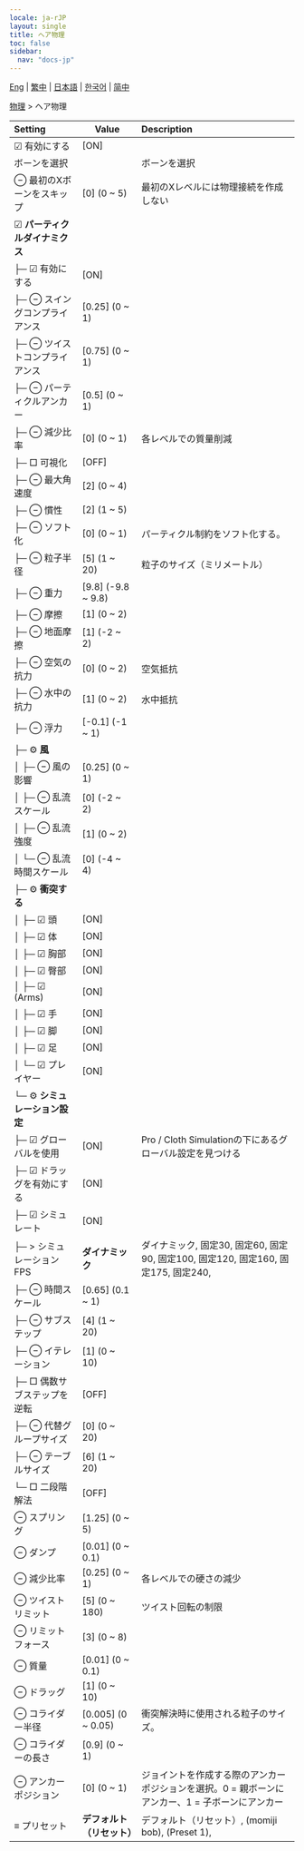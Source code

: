 ```yaml
---
locale: ja-rJP
layout: single
title: ヘア物理
toc: false
sidebar:
  nav: "docs-jp"
---
```

[Eng](/dancexr/menu/2025.4/actor/hair_physics) | [繁中](/tw/dancexr/menu/2025.4/actor/hair_physics) | [日本語](/jp/dancexr/menu/2025.4/actor/hair_physics) | [한국어](/kr/dancexr/menu/2025.4/actor/hair_physics) | [简中](/zh/dancexr/menu/2025.4/actor/hair_physics)

[物理](../menu#物理) > ヘア物理



| Setting | Value | Description |
| :--- | --- | :--- |
|  ☑ 有効にする| [ON] | 
|  ボーンを選択|| ボーンを選択
|  ⊖ 最初のXボーンをスキップ| [0] (0 ~ 5) | 最初のXレベルには物理接続を作成しない
|  ☑ <b>パーティクルダイナミクス</b>| | 
| ├─ ☑ 有効にする| [ON] | 
| ├─ ⊖ スイングコンプライアンス| [0.25] (0 ~ 1) | 
| ├─ ⊖ ツイストコンプライアンス| [0.75] (0 ~ 1) | 
| ├─ ⊖ パーティクルアンカー| [0.5] (0 ~ 1) | 
| ├─ ⊖ 減少比率| [0] (0 ~ 1) | 各レベルでの質量削減
| ├─ □ 可視化| [OFF] | 
| ├─ ⊖ 最大角速度| [2] (0 ~ 4) | 
| ├─ ⊖ 慣性| [2] (1 ~ 5) | 
| ├─ ⊖ ソフト化| [0] (0 ~ 1) | パーティクル制約をソフト化する。
| ├─ ⊖ 粒子半径| [5] (1 ~ 20) | 粒子のサイズ（ミリメートル）
| ├─ ⊖ 重力| [9.8] (-9.8 ~ 9.8) | 
| ├─ ⊖ 摩擦| [1] (0 ~ 2) | 
| ├─ ⊖ 地面摩擦| [1] (-2 ~ 2) | 
| ├─ ⊖ 空気の抗力| [0] (0 ~ 2) | 空気抵抗
| ├─ ⊖ 水中の抗力| [1] (0 ~ 2) | 水中抵抗
| ├─ ⊖ 浮力| [-0.1] (-1 ~ 1) | 
| ├─ ⚙️ <b>風</b>| | 
| │ ├─ ⊖ 風の影響| [0.25] (0 ~ 1) | 
| │ ├─ ⊖ 乱流スケール| [0] (-2 ~ 2) | 
| │ ├─ ⊖ 乱流強度| [1] (0 ~ 2) | 
| │ └─ ⊖ 乱流時間スケール| [0] (-4 ~ 4) | 
| ├─ ⚙️ <b>衝突する</b>| | 
| │ ├─ ☑ 頭| [ON] | 
| │ ├─ ☑ 体| [ON] | 
| │ ├─ ☑ 胸部| [ON] | 
| │ ├─ ☑ 臀部| [ON] | 
| │ ├─ ☑ (Arms)| [ON] | 
| │ ├─ ☑ 手| [ON] | 
| │ ├─ ☑ 脚| [ON] | 
| │ ├─ ☑ 足| [ON] | 
| │ └─ ☑ プレイヤー| [ON] | 
| └─ ⚙️ <b>シミュレーション設定</b>| | 
|  ├─ ☑ グローバルを使用| [ON] | Pro / Cloth Simulationの下にあるグローバル設定を見つける
|  ├─ ☑ ドラッグを有効にする| [ON] | 
|  ├─ ☑ シミュレート| [ON] | 
|  ├─ > シミュレーションFPS| **ダイナミック** | ダイナミック, 固定30, 固定60, 固定90, 固定100, 固定120, 固定160, 固定175, 固定240,  |
|  ├─ ⊖ 時間スケール| [0.65] (0.1 ~ 1) | 
|  ├─ ⊖ サブステップ| [4] (1 ~ 20) | 
|  ├─ ⊖ イテレーション| [1] (0 ~ 10) | 
|  ├─ □ 偶数サブステップを逆転| [OFF] | 
|  ├─ ⊖ 代替グループサイズ| [0] (0 ~ 20) | 
|  ├─ ⊖ テーブルサイズ| [6] (1 ~ 20) | 
|  └─ □ 二段階解法| [OFF] | 
|  ⊖ スプリング| [1.25] (0 ~ 5) | 
|  ⊖ ダンプ| [0.01] (0 ~ 0.1) | 
|  ⊖ 減少比率| [0.25] (0 ~ 1) | 各レベルでの硬さの減少
|  ⊖ ツイストリミット| [5] (0 ~ 180) | ツイスト回転の制限
|  ⊖ リミットフォース| [3] (0 ~ 8) | 
|  ⊖ 質量| [0.01] (0 ~ 0.1) | 
|  ⊖ ドラッグ| [1] (0 ~ 10) | 
|  ⊖ コライダー半径| [0.005] (0 ~ 0.05) | 衝突解決時に使用される粒子のサイズ。
|  ⊖ コライダーの長さ| [0.9] (0 ~ 1) | 
|  ⊖ アンカーポジション| [0] (0 ~ 1) | ジョイントを作成する際のアンカーポジションを選択。0 = 親ボーンにアンカー、1 = 子ボーンにアンカー
|  ≡ プリセット| **デフォルト（リセット）** | デフォルト（リセット）, (momiji bob), (Preset 1),  |
